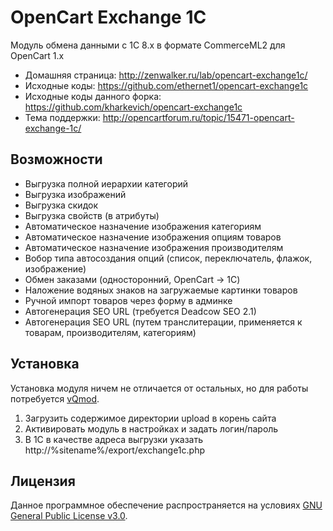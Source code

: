 # OpenCart Exchange 1C #

 Модуль обмена данными с 1С 8.x в формате CommerceML2 для OpenCart 1.x
 
 * Домашняя страница: http://zenwalker.ru/lab/opencart-exchange1c/
 * Исходные коды: https://github.com/ethernet1/opencart-exchange1c
 * Исходные коды данного форка: https://github.com/kharkevich/opencart-exchange1c
 * Тема поддержки: http://opencartforum.ru/topic/15471-opencart-exchange-1c/

## Возможности ##
 
 * Выгрузка полной иерархии категорий
 * Выгрузка изображений
 * Выгрузка скидок
 * Выгрузка свойств (в атрибуты)
 * Автоматическое назначение изображения категориям
 * Автоматическое назначение изображения опциям товаров
 * Автоматическое назначение изображения производителям
 * Вобор типа автосоздания опций (список, переключатель, флажок, изображение)
 * Обмен заказами (односторонний, OpenCart → 1C)
 * Наложение водяных знаков на загружаемые картинки товаров
 * Ручной импорт товаров через форму в админке
 * Автогенерация SEO URL (требуется Deadcow SEO 2.1)
 * Автогенерация SEO URL (путем транслитерации, применяется к товарам, производителям, категориям)

## Установка ##

 Установка модуля ничем не отличается от остальных, но для работы потребуется [vQmod](https://github.com/vqmod/vqmod/releases).

 1. Загрузить содержимое директории upload в корень сайта
 2. Активировать модуль в настройках и задать логин/пароль
 3. В 1С в качестве адреса выгрузки указать http://%sitename%/export/exchange1c.php

## Лицензия ##

 Данное программное обеспечение распространяется на условиях [GNU General Public License v3.0](http://www.gnu.org/licenses/gpl.html).
 